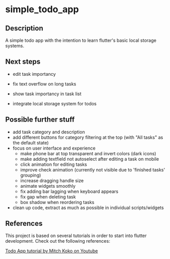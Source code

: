 # simple_todo_app

## Description
A simple todo app with the intention to learn flutter's basic local storage systems.

## Next steps
- edit task importancy
- fix text overflow on long tasks
- show task importancy in task list

- integrate local storage system for todos

## Possible further stuff
- add task category and description
- add different buttons for category filtering at the top (with "All tasks" as the default state)
- focus on user interface and experience
  - make phone bar at top transparent and invert colors (dark icons)
  - make adding textfield not autoselect after editing a task on mobile
  - click animation for editing tasks
  - improve check animation (currently not visible due to 'finished tasks' grouping)
  - increase dragging handle size
  - animate widgets smoothly
  - fix adding bar lagging when keyboard appears
  - fix gap when deleting task
  - box shadow when reordering tasks
- clean up code, extract as much as possible in individual scripts/widgets

## References
This project is based on several tutorials in order to start into flutter development. Check out the following references:

[Todo App tutorial by Mitch Koko on Youtube](https://youtu.be/mMgr47QBZWA?feature=shared)
